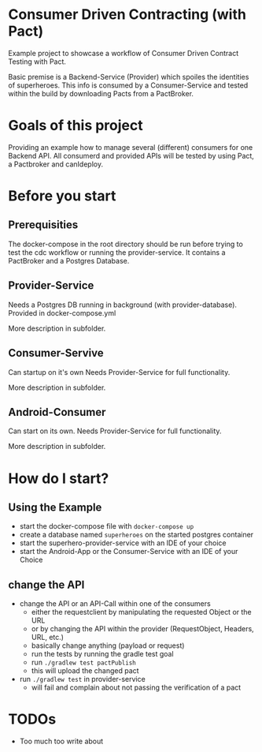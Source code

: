 # Consumer Driven Contracting (with Pact)

Example project to showcase a workflow of Consumer Driven Contract Testing with Pact.

Basic premise is a Backend-Service (Provider) which spoiles the identities of superheroes.
This info is consumed by a Consumer-Service and tested within the build by downloading Pacts from a PactBroker.

# Goals of this project
Providing an example how to manage several (different) consumers for one Backend API.
All consumerd and provided APIs will be tested by using Pact, a Pactbroker and canIdeploy.

# Before you start

## Prerequisities
The docker-compose in the root directory should be run before trying to test the cdc workflow or running the provider-service.
It contains a PactBroker and a Postgres Database.

## Provider-Service
Needs a Postgres DB running in background (with provider-database). Provided in docker-compose.yml

More description in subfolder.

## Consumer-Servive
Can startup on it's own
Needs Provider-Service for full functionality.

More description in subfolder.

## Android-Consumer
Can start on its own. 
Needs Provider-Service for full functionality.

More description in subfolder.

# How do I start?

## Using the Example
* start the docker-compose file with `docker-compose up`
* create a database named `superheroes` on the started postgres container
* start the superhero-provider-service with an IDE of your choice
* start the Android-App or the Consumer-Service with an IDE of your Choice


## change the API 
* change the API or an API-Call within one of the consumers
    * either the requestclient by manipulating the requested Object or the URL
    * or by changing the API within the provider (RequestObject, Headers, URL, etc.)
    * basically change anything (payload or request)
    * run the tests by running the gradle test goal
    * run `./gradlew test pactPublish`
    * this will upload the changed pact
* run `./gradlew test` in provider-service
  * will fail and complain about not passing the verification of a pact
    
# TODOs
* Too much too write about